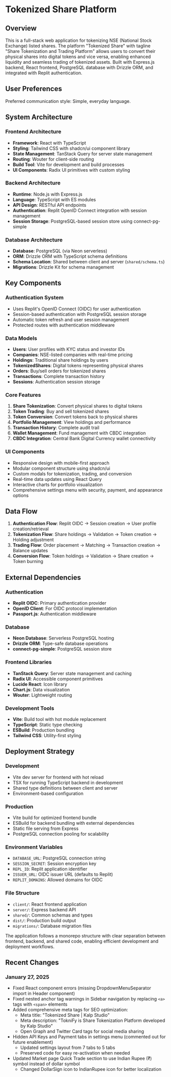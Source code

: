 # Tokenized Share Platform

## Overview

This is a full-stack web application for tokenizing NSE (National Stock Exchange) listed shares. The platform "Tokenized Share" with tagline "Share Tokenization and Trading Platform" allows users to convert their physical shares into digital tokens and vice versa, enabling enhanced liquidity and seamless trading of tokenized assets. Built with Express.js backend, React frontend, PostgreSQL database with Drizzle ORM, and integrated with Replit authentication.

## User Preferences

Preferred communication style: Simple, everyday language.

## System Architecture

### Frontend Architecture
- **Framework**: React with TypeScript
- **Styling**: Tailwind CSS with shadcn/ui component library
- **State Management**: TanStack Query for server state management
- **Routing**: Wouter for client-side routing
- **Build Tool**: Vite for development and build processes
- **UI Components**: Radix UI primitives with custom styling

### Backend Architecture
- **Runtime**: Node.js with Express.js
- **Language**: TypeScript with ES modules
- **API Design**: RESTful API endpoints
- **Authentication**: Replit OpenID Connect integration with session management
- **Session Storage**: PostgreSQL-based session store using connect-pg-simple

### Database Architecture
- **Database**: PostgreSQL (via Neon serverless)
- **ORM**: Drizzle ORM with TypeScript schema definitions
- **Schema Location**: Shared between client and server (`shared/schema.ts`)
- **Migrations**: Drizzle Kit for schema management

## Key Components

### Authentication System
- Uses Replit's OpenID Connect (OIDC) for user authentication
- Session-based authentication with PostgreSQL session storage
- Automatic token refresh and user session management
- Protected routes with authentication middleware

### Data Models
- **Users**: User profiles with KYC status and investor IDs
- **Companies**: NSE-listed companies with real-time pricing
- **Holdings**: Traditional share holdings by users
- **TokenizedShares**: Digital tokens representing physical shares
- **Orders**: Buy/sell orders for tokenized shares
- **Transactions**: Complete transaction history
- **Sessions**: Authentication session storage

### Core Features
1. **Share Tokenization**: Convert physical shares to digital tokens
2. **Token Trading**: Buy and sell tokenized shares
3. **Token Conversion**: Convert tokens back to physical shares
4. **Portfolio Management**: View holdings and performance
5. **Transaction History**: Complete audit trail
6. **Wallet Management**: Fund management with CBDC integration
7. **CBDC Integration**: Central Bank Digital Currency wallet connectivity

### UI Components
- Responsive design with mobile-first approach
- Modular component structure using shadcn/ui
- Custom modals for tokenization, trading, and conversion
- Real-time data updates using React Query
- Interactive charts for portfolio visualization
- Comprehensive settings menu with security, payment, and appearance options

## Data Flow

1. **Authentication Flow**: Replit OIDC → Session creation → User profile creation/retrieval
2. **Tokenization Flow**: Share holdings → Validation → Token creation → Holding adjustment
3. **Trading Flow**: Order placement → Matching → Transaction creation → Balance updates
4. **Conversion Flow**: Token holdings → Validation → Share creation → Token burning

## External Dependencies

### Authentication
- **Replit OIDC**: Primary authentication provider
- **OpenID Client**: For OIDC protocol implementation
- **Passport.js**: Authentication middleware

### Database
- **Neon Database**: Serverless PostgreSQL hosting
- **Drizzle ORM**: Type-safe database operations
- **connect-pg-simple**: PostgreSQL session store

### Frontend Libraries
- **TanStack Query**: Server state management and caching
- **Radix UI**: Accessible component primitives
- **Lucide React**: Icon library
- **Chart.js**: Data visualization
- **Wouter**: Lightweight routing

### Development Tools
- **Vite**: Build tool with hot module replacement
- **TypeScript**: Static type checking
- **ESBuild**: Production bundling
- **Tailwind CSS**: Utility-first styling

## Deployment Strategy

### Development
- Vite dev server for frontend with hot reload
- TSX for running TypeScript backend in development
- Shared type definitions between client and server
- Environment-based configuration

### Production
- Vite build for optimized frontend bundle
- ESBuild for backend bundling with external dependencies
- Static file serving from Express
- PostgreSQL connection pooling for scalability

### Environment Variables
- `DATABASE_URL`: PostgreSQL connection string
- `SESSION_SECRET`: Session encryption key
- `REPL_ID`: Replit application identifier
- `ISSUER_URL`: OIDC issuer URL (defaults to Replit)
- `REPLIT_DOMAINS`: Allowed domains for OIDC

### File Structure
- `client/`: React frontend application
- `server/`: Express backend API
- `shared/`: Common schemas and types
- `dist/`: Production build output
- `migrations/`: Database migration files

The application follows a monorepo structure with clear separation between frontend, backend, and shared code, enabling efficient development and deployment workflows.

## Recent Changes

### January 27, 2025
- Fixed React component errors (missing DropdownMenuSeparator import in Header component)
- Fixed nested anchor tag warnings in Sidebar navigation by replacing `<a>` tags with `<span>` elements
- Added comprehensive meta tags for SEO optimization:
  - Meta title: "Tokenized Share | Kalp Studio"
  - Meta description: "TokniFy is Share Tokenization Platform developed by Kalp Studio"
  - Open Graph and Twitter Card tags for social media sharing
- Hidden API Keys and Payment tabs in settings menu (commented out for future enablement)
  - Updated settings layout from 7 tabs to 5 tabs
  - Preserved code for easy re-activation when needed
- Updated Market page Quick Trade section to use Indian Rupee (₹) symbol instead of dollar symbol
  - Changed DollarSign icon to IndianRupee icon for better localization